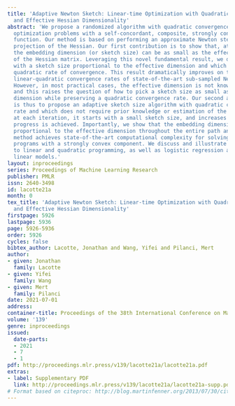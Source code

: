 ```yaml
---
title: 'Adaptive Newton Sketch: Linear-time Optimization with Quadratic Convergence
  and Effective Hessian Dimensionality'
abstract: 'We propose a randomized algorithm with quadratic convergence rate for convex
  optimization problems with a self-concordant, composite, strongly convex objective
  function. Our method is based on performing an approximate Newton step using a random
  projection of the Hessian. Our first contribution is to show that, at each iteration,
  the embedding dimension (or sketch size) can be as small as the effective dimension
  of the Hessian matrix. Leveraging this novel fundamental result, we design an algorithm
  with a sketch size proportional to the effective dimension and which exhibits a
  quadratic rate of convergence. This result dramatically improves on the classical
  linear-quadratic convergence rates of state-of-the-art sub-sampled Newton methods.
  However, in most practical cases, the effective dimension is not known beforehand,
  and this raises the question of how to pick a sketch size as small as the effective
  dimension while preserving a quadratic convergence rate. Our second and main contribution
  is thus to propose an adaptive sketch size algorithm with quadratic convergence
  rate and which does not require prior knowledge or estimation of the effective dimension:
  at each iteration, it starts with a small sketch size, and increases it until quadratic
  progress is achieved. Importantly, we show that the embedding dimension remains
  proportional to the effective dimension throughout the entire path and that our
  method achieves state-of-the-art computational complexity for solving convex optimization
  programs with a strongly convex component. We discuss and illustrate applications
  to linear and quadratic programming, as well as logistic regression and other generalized
  linear models.'
layout: inproceedings
series: Proceedings of Machine Learning Research
publisher: PMLR
issn: 2640-3498
id: lacotte21a
month: 0
tex_title: 'Adaptive Newton Sketch: Linear-time Optimization with Quadratic Convergence
  and Effective Hessian Dimensionality'
firstpage: 5926
lastpage: 5936
page: 5926-5936
order: 5926
cycles: false
bibtex_author: Lacotte, Jonathan and Wang, Yifei and Pilanci, Mert
author:
- given: Jonathan
  family: Lacotte
- given: Yifei
  family: Wang
- given: Mert
  family: Pilanci
date: 2021-07-01
address:
container-title: Proceedings of the 38th International Conference on Machine Learning
volume: '139'
genre: inproceedings
issued:
  date-parts:
  - 2021
  - 7
  - 1
pdf: http://proceedings.mlr.press/v139/lacotte21a/lacotte21a.pdf
extras:
- label: Supplementary PDF
  link: http://proceedings.mlr.press/v139/lacotte21a/lacotte21a-supp.pdf
# Format based on citeproc: http://blog.martinfenner.org/2013/07/30/citeproc-yaml-for-bibliographies/
---
```

